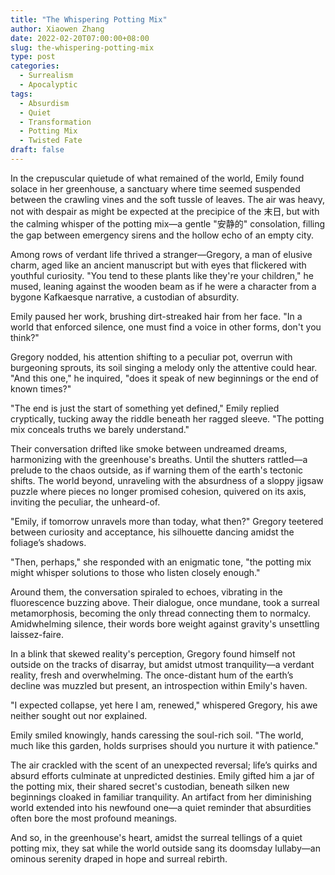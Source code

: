 ```yaml
---
title: "The Whispering Potting Mix"
author: Xiaowen Zhang
date: 2022-02-20T07:00:00+08:00
slug: the-whispering-potting-mix
type: post
categories:
  - Surrealism
  - Apocalyptic
tags:
  - Absurdism
  - Quiet
  - Transformation
  - Potting Mix
  - Twisted Fate
draft: false
---
```


In the crepuscular quietude of what remained of the world, Emily found solace in her greenhouse, a sanctuary where time seemed suspended between the crawling vines and the soft tussle of leaves. The air was heavy, not with despair as might be expected at the precipice of the 末日, but with the calming whisper of the potting mix—a gentle "安静的" consolation, filling the gap between emergency sirens and the hollow echo of an empty city.

Among rows of verdant life thrived a stranger—Gregory, a man of elusive charm, aged like an ancient manuscript but with eyes that flickered with youthful curiosity. "You tend to these plants like they're your children," he mused, leaning against the wooden beam as if he were a character from a bygone Kafkaesque narrative, a custodian of absurdity.

Emily paused her work, brushing dirt-streaked hair from her face. "In a world that enforced silence, one must find a voice in other forms, don't you think?"

Gregory nodded, his attention shifting to a peculiar pot, overrun with burgeoning sprouts, its soil singing a melody only the attentive could hear. "And this one," he inquired, "does it speak of new beginnings or the end of known times?"

"The end is just the start of something yet defined," Emily replied cryptically, tucking away the riddle beneath her ragged sleeve. "The potting mix conceals truths we barely understand."

Their conversation drifted like smoke between undreamed dreams, harmonizing with the greenhouse's breaths. Until the shutters rattled—a prelude to the chaos outside, as if warning them of the earth's tectonic shifts. The world beyond, unraveling with the absurdness of a sloppy jigsaw puzzle where pieces no longer promised cohesion, quivered on its axis, inviting the peculiar, the unheard-of.

"Emily, if tomorrow unravels more than today, what then?" Gregory teetered between curiosity and acceptance, his silhouette dancing amidst the foliage’s shadows.

"Then, perhaps," she responded with an enigmatic tone, "the potting mix might whisper solutions to those who listen closely enough."

Around them, the conversation spiraled to echoes, vibrating in the fluorescence buzzing above. Their dialogue, once mundane, took a surreal metamorphosis, becoming the only thread connecting them to normalcy. Amidwhelming silence, their words bore weight against gravity's unsettling laissez-faire.

In a blink that skewed reality's perception, Gregory found himself not outside on the tracks of disarray, but amidst utmost tranquility—a verdant reality, fresh and overwhelming. The once-distant hum of the earth’s decline was muzzled but present, an introspection within Emily's haven.

"I expected collapse, yet here I am, renewed," whispered Gregory, his awe neither sought out nor explained.

Emily smiled knowingly, hands caressing the soul-rich soil. "The world, much like this garden, holds surprises should you nurture it with patience."

The air crackled with the scent of an unexpected reversal; life’s quirks and absurd efforts culminate at unpredicted destinies. Emily gifted him a jar of the potting mix, their shared secret's custodian, beneath silken new beginnings cloaked in familiar tranquility. An artifact from her diminishing world extended into his newfound one—a quiet reminder that absurdities often bore the most profound meanings.

And so, in the greenhouse's heart, amidst the surreal tellings of a quiet potting mix, they sat while the world outside sang its doomsday lullaby—an ominous serenity draped in hope and surreal rebirth.